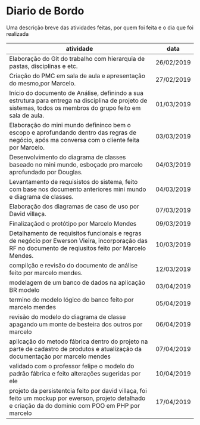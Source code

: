 # Diario de Bordo
Uma descrição breve das atividades feitas, por quem foi feita e o dia que foi realizada
<br> 

|atividade|data|
|---------|----|
|Elaboração do Git do trabalho com hierarquia de pastas, disciplinas e etc.|26/02/2019|
|Criação do PMC em sala de aula e apresentação do mesmo,por Marcelo.|27/02/2019|
|Início do documento de Análise, definindo a sua estrutura para entrega na disciplina de projeto de sistemas, todos os membros do grupo feito em sala de aula.|01/03/2019|
|Elaboração do mini mundo defininco bem o escopo e aprofundando dentro das regras de negócio, após ma conversa com o cliente feita por Marcelo.|03/03/2019|
|Desenvolvimento do diagrama de classes baseado no mini mundo, esboçado pro marcelo aprofundado por Douglas.|04/03/2019|
|Levantamento de requisistos do sistema, feito com base nos documento anteriores mini mundo e diagrama de classes.|04/03/2019|
|Elaboração dos diagramas de caso de uso por David villaça.|07/03/2019|
|Finalizaçãod o protótipo por Marcelo Mendes|09/03/2019|
|Detalhamento de requisitos funcionais e regras de negócio por Ewerson Vieira, incorporação das RF no documento de reqiusitos feito por Marcelo Mendes.|10/03/2019|
|compilção e revisão do documento de análise feito por marcelo mendes.|12/03/2019|
|modelagem de um banco de dados na aplicação BR modelo|03/04/2019|
|termino do modelo lógico do banco feito por marcelo mendes|05/04/2019|
|revisão do modelo do diagrama de classe apagando um monte de besteira dos outros por marcelo|06/04/2019|
|apilcação do metodo fábrica dentro do projeto na parte de cadastro de produtos e atualização da documentação por marcelo mendes|07/04/2019| 
|validado com o professor felipe o modelo do padrão fábrica e feito alterações sugeridas por ele |10/04/2019|
|projeto da persistentcia feito por david villaça, foi feito um mockup por ewerson, projeto detalhado e criação da do dominio com POO em PHP por marcelo|17/04/2019|
